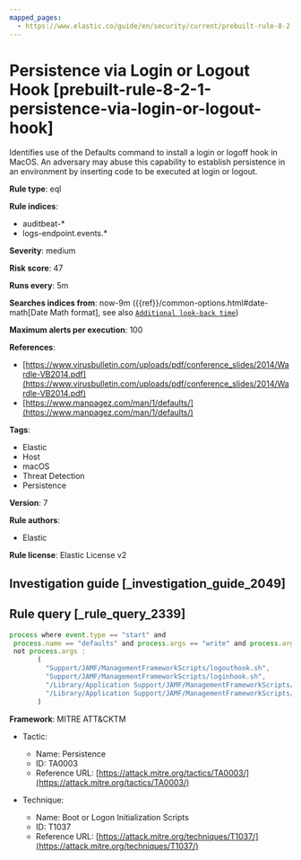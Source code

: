 ```yaml
---
mapped_pages:
  - https://www.elastic.co/guide/en/security/current/prebuilt-rule-8-2-1-persistence-via-login-or-logout-hook.html
---
```


# Persistence via Login or Logout Hook [prebuilt-rule-8-2-1-persistence-via-login-or-logout-hook]

Identifies use of the Defaults command to install a login or logoff hook in MacOS. An adversary may abuse this capability to establish persistence in an environment by inserting code to be executed at login or logout.

**Rule type**: eql

**Rule indices**:

* auditbeat-*
* logs-endpoint.events.*

**Severity**: medium

**Risk score**: 47

**Runs every**: 5m

**Searches indices from**: now-9m ({{ref}}/common-options.html#date-math[Date Math format], see also [`Additional look-back time`](docs-content://solutions/security/detect-and-alert/create-detection-rule.md#rule-schedule))

**Maximum alerts per execution**: 100

**References**:

* [https://www.virusbulletin.com/uploads/pdf/conference_slides/2014/Wardle-VB2014.pdf](https://www.virusbulletin.com/uploads/pdf/conference_slides/2014/Wardle-VB2014.pdf)
* [https://www.manpagez.com/man/1/defaults/](https://www.manpagez.com/man/1/defaults/)

**Tags**:

* Elastic
* Host
* macOS
* Threat Detection
* Persistence

**Version**: 7

**Rule authors**:

* Elastic

**Rule license**: Elastic License v2

## Investigation guide [_investigation_guide_2049]



## Rule query [_rule_query_2339]

```js
process where event.type == "start" and
 process.name == "defaults" and process.args == "write" and process.args in ("LoginHook", "LogoutHook") and
 not process.args :
       (
         "Support/JAMF/ManagementFrameworkScripts/logouthook.sh",
         "Support/JAMF/ManagementFrameworkScripts/loginhook.sh",
         "/Library/Application Support/JAMF/ManagementFrameworkScripts/logouthook.sh",
         "/Library/Application Support/JAMF/ManagementFrameworkScripts/loginhook.sh"
       )
```

**Framework**: MITRE ATT&CKTM

* Tactic:

    * Name: Persistence
    * ID: TA0003
    * Reference URL: [https://attack.mitre.org/tactics/TA0003/](https://attack.mitre.org/tactics/TA0003/)

* Technique:

    * Name: Boot or Logon Initialization Scripts
    * ID: T1037
    * Reference URL: [https://attack.mitre.org/techniques/T1037/](https://attack.mitre.org/techniques/T1037/)



